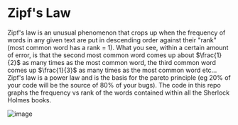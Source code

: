 # Zipf's Law
Zipf's law is an unusual phenomenon that crops up when the frequency of words in any given text are put in descending order against their "rank" (most common word has a rank = 1). What you see, within a certain amount of error, is that the second most common word comes up about $\frac{1}{2}$ as many times as the most common word, the third common word comes up $\frac{1}{3}$ as many times as the most common word etc... Zipf's law is a power law and is the basis for the pareto principle (eg 20% of your code will be the source of 80% of your bugs). The code in this repo graphs the frequency vs rank of the words contained within all the Sherlock Holmes books. 

![image](https://user-images.githubusercontent.com/29523551/180658249-0c3d8582-5540-4259-8893-00e316b8d9a0.png)

